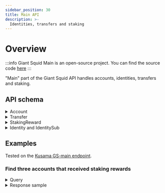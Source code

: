 ```yaml
---
sidebar_position: 30
title: Main API
description: >-
  Identities, transfers and staking
---
```


# Overview

:::info
Giant Squid Main is an open-source project. You can find the source code [here](https://github.com/subsquid-labs/giant-squid-main/)
:::

"Main" part of the Giant Squid API handles accounts, identities, transfers and staking.

## API schema

<details>

<summary>Account</summary>

```graphql
type Account @entity {
    id: ID!
    publicKey: ID! @index
    transfers: [Transfer!] @derivedFrom(field: "account")
    rewards: [StakingReward!] @derivedFrom(field: "account")
    identity: Identity @derivedFrom(field: "account")
    sub: IdentitySub @derivedFrom(field: "account")
}
```

</details>

<details>

<summary>Transfer</summary>

```graphql
enum TransferDirection {
    From
    To
}

# entity for linking account and transfer
type Transfer @entity {
    id: ID!
    transfer: NativeTransfer
    account: Account!
    direction: TransferDirection
}

type NativeTransfer @entity {
    id: ID!
    blockNumber: Int! @index
    timestamp: DateTime! @index
    extrinsicHash: String @index
    from: Account!
    to: Account!
    amount: BigInt! @index
    success: Boolean!
}
```

</details>

<details>

<summary>StakingReward</summary>

See [Substrate docs about Staking](https://docs.substrate.io/rustdocs/latest/pallet\_staking/index.html) for more information.

```graphql
type StakingReward @entity {
    id: ID!
    timestamp: DateTime!
    blockNumber: Int! @index
    extrinsicHash: String @index
    account: Account!
    amount: BigInt!
    era: Int
    validatorId: ID
}
```

</details>

<details>

<summary>Identity and IdentitySub</summary>

```graphql
type IdentityAdditionalField {
    name: String
    value: String
}

enum Judgement {
    Unknown
    FeePaid
    Reasonable
    KnownGood
    OutOfDate
    LowQuality
    Erroneous
}

type Identity @entity {
    id: ID!
    account: Account! @unique
    judgement: Judgement!
    subs: [IdentitySub!] @derivedFrom(field: "super")
    additional: [IdentityAdditionalField!]
    display: String
    legal: String
    web: String
    riot: String
    email: String
    pgpFingerprint: String
    image: String
    twitter: String
    isKilled: Boolean!
}

type IdentitySub @entity {
    id: ID!
    super: Identity
    account: Account! @unique
    name: String
}
```

</details>


## Examples

Tested on the [Kusama GS-main endpoint](https://squid.subsquid.io/gs-main-kusama/graphql).

### Find three accounts that received staking rewards

<details>

<summary>Query</summary>

```graphql
query MyQuery {
  accounts(limit: 3, where: {rewards_some: {amount_gt: "0"}}) {
    id
    identity {
      email
      isKilled
      id
      pgpFingerprint
    }
  }
}
```

</details>

<details>

<summary>Response sample</summary>

```graphql
{
  "data": {
    "accounts": [
      {
        "id": "Fgqjkry96qFLpRqPZstNzgaqKXiVyrpzTqD55neMdW8PK6g",
        "identity": {
          "email": null,
          "isKilled": false,
          "id": "Fgqjkry96qFLpRqPZstNzgaqKXiVyrpzTqD55neMdW8PK6g",
          "pgpFingerprint": null
        }
      },
      {
        "id": "DcNNc4LAwFLZwRpejQyQNZfLqggkJPLF8H37Ariwe2s3dXE",
        "identity": null
      },
      {
        "id": "F8PTaGuZQo5fgRBFuhNnhd5euFiR3KLQNMVhYD5BduPKpHr",
        "identity": {
          "email": null,
          "isKilled": false,
          "id": "F8PTaGuZQo5fgRBFuhNnhd5euFiR3KLQNMVhYD5BduPKpHr",
          "pgpFingerprint": null
        }
      }
    ]
  }
}
```

</details>
